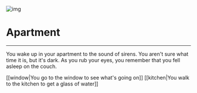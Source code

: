![img](https://media-cdn.tripadvisor.com/media/photo-s/01/3a/79/7b/apt-k-k1-livingroom-at.jpg)
# Apartment
---
You wake up in your apartment to the sound of sirens. You aren't sure what time it is, but it's dark. As you rub your eyes, you remember that you fell asleep on the couch. 

[[window|You go to the window to see what's going on]]
[[kitchen|You walk to the kitchen to get a glass of water]]